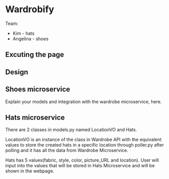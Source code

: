 # Wardrobify

Team:

* Kim - hats
* Angelina - shoes

## Excuting the page

## Design


## Shoes microservice

Explain your models and integration with the wardrobe
microservice, here.


## Hats microservice


There are 2 classes in models.py named LocationVO and Hats.

LocationVO is an instance of the class in Wardrobe API with the equivalent values to store the created hats in a specific location through poller.py after polling and it has all the data from Wardrobe Microservice.

Hats has 5 values(fabric, style, color, picture_URL and location). User will input into the values that will be stored in Hats Microservice and will be shown in the webpage.
